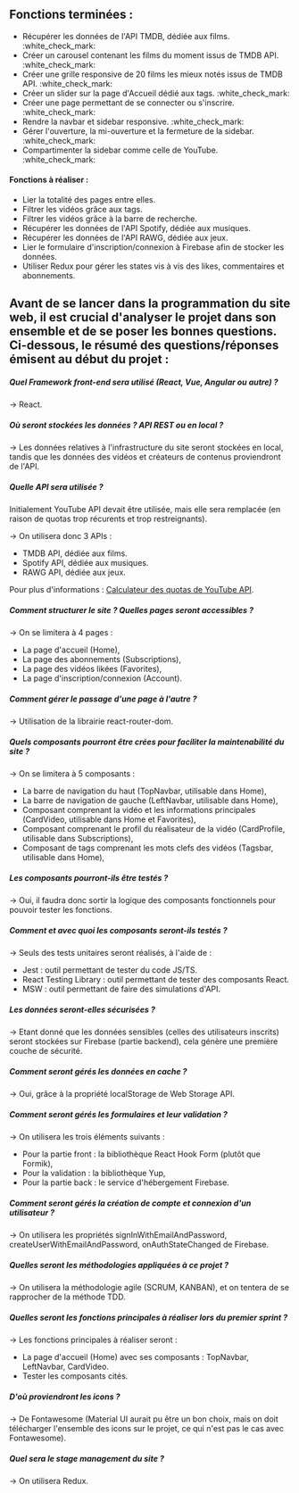 ## Fonctions terminées :
<ul>
<li>Récupérer les données de l'API TMDB, dédiée aux films. :white_check_mark:</li>
<li>Créer un carousel contenant les films du moment issus de TMDB API. :white_check_mark:</li>
<li>Créer une grille responsive de 20 films les mieux notés issus de TMDB API. :white_check_mark:</li>
<li>Créer un slider sur la page d'Accueil dédié aux tags. :white_check_mark:</li>
<li>Créer une page permettant de se connecter ou s'inscrire. :white_check_mark:</li>
<li>Rendre la navbar et sidebar responsive. :white_check_mark:</li>
<li>Gérer l'ouverture, la mi-ouverture et la fermeture de la sidebar. :white_check_mark:</li>
<li>Compartimenter la sidebar comme celle de YouTube. :white_check_mark:</li>
</ul>

#### Fonctions à réaliser :
<ul>
<li>Lier la totalité des pages entre elles.</li>
<li>Filtrer les vidéos grâce aux tags.</li>
<li>Filtrer les vidéos grâce à la barre de recherche.</li>
<li>Récupérer les données de l'API Spotify, dédiée aux musiques.</li>
<li>Récupérer les données de l'API RAWG, dédiée aux jeux.</li>
<li>Lier le formulaire d'inscription/connexion à Firebase afin de stocker les données.</li>
<li>Utiliser Redux pour gérer les states vis à vis des likes, commentaires et abonnements.</li>
</ul>

## Avant de se lancer dans la programmation du site web, il est crucial d'analyser le projet dans son ensemble et de se poser les bonnes questions. Ci-dessous, le résumé des questions/réponses émisent au début du projet : 

##### Quel Framework front-end sera utilisé (React, Vue, Angular ou autre) ?
<p>→ React.</p>

##### Où seront stockées les données ? API REST ou en local ?
<p>→ Les données relatives à l'infrastructure du site seront stockées en local, tandis que les données des vidéos et créateurs de contenus proviendront de l'API.</p>

##### Quelle API sera utilisée ? 
<p>Initialement YouTube API devait être utilisée, mais elle sera remplacée (en raison de quotas trop récurents et trop restreignants).</p>
<p>→ On utilisera donc 3 APIs :</p>
<ul>
<li>TMDB API, dédiée aux films.</li>
<li>Spotify API, dédiée aux musiques.</li>
<li>RAWG API, dédiée aux jeux.</li>
</ul>

Pour plus d'informations : [Calculateur des quotas de YouTube API](https://developers.google.com/youtube/v3/determine_quota_cost).

##### Comment structurer le site ? Quelles pages seront accessibles ?
<p>→ On se limitera à 4 pages :</p>
<ul>
<li>La page d'accueil (Home),</li>
<li>La page des abonnements (Subscriptions),</li>
<li>La page des vidéos likées (Favorites),</li>
<li>La page d'inscription/connexion (Account).</li>
</ul>

##### Comment gérer le passage d'une page à l'autre ?
<p>→ Utilisation de la librairie react-router-dom.</p>

##### Quels composants pourront être crées pour faciliter la maintenabilité du site ?
<p>→ On se limitera à 5 composants :</p>
<ul>
<li>La barre de navigation du haut (TopNavbar, utilisable dans Home),</li>
<li>La barre de navigation de gauche (LeftNavbar, utilisable dans Home),</li>
<li>Composant comprenant la vidéo et les informations principales (CardVideo, utilisable dans Home et Favorites),</li>
<li>Composant comprenant le profil du réalisateur de la vidéo (CardProfile, utilisable dans Subscriptions),</li>
<li>Composant de tags comprenant les mots clefs des vidéos (Tagsbar, utilisable dans Home),</li>
</ul>

##### Les composants pourront-ils être testés ?
<p>→ Oui, il faudra donc sortir la logique des composants fonctionnels pour pouvoir tester les fonctions.</p>

##### Comment et avec quoi les composants seront-ils testés ?
<p>→ Seuls des tests unitaires seront réalisés, à l'aide de : </p>
<ul>
<li>Jest : outil permettant de tester du code JS/TS.</li>
<li>React Testing Library : outil permettant de tester des composants React.</li>
<li>MSW : outil permettant de faire des simulations d'API.</li>
</ul> 

##### Les données seront-elles sécurisées ?
<p>→ Etant donné que les données sensibles (celles des utilisateurs inscrits) seront stockées sur Firebase (partie backend), cela génère une première couche de sécurité.</p>

##### Comment seront gérés les données en cache ?
<p>→ Oui, grâce à la propriété localStorage de Web Storage API.</p>

##### Comment seront gérés les formulaires et leur validation ?
<p>→ On utilisera les trois éléments suivants :</p>
<ul>
<li>Pour la partie front : la bibliothèque React Hook Form (plutôt que Formik),</li>
<li>Pour la validation : la bibliothèque Yup,</li>
<li>Pour la partie back : le service d'hébergement Firebase.</li>
</ul>

##### Comment seront gérés la création de compte et connexion d'un utilisateur ?
<p>→ On utilisera les propriétés signInWithEmailAndPassword, createUserWithEmailAndPassword, onAuthStateChanged de Firebase.</p>

##### Quelles seront les méthodologies appliquées à ce projet ?
<p>→ On utilisera la méthodologie agile (SCRUM, KANBAN), et on tentera de se rapprocher de la méthode TDD.</p>

##### Quelles seront les fonctions principales à réaliser lors du premier sprint ?
<p>→ Les fonctions principales à réaliser seront : </p>
<ul>
<li>La page d'accueil (Home) avec ses composants : TopNavbar, LeftNavbar, CardVideo.</li>
<li>Tester les composants cités.</li>
</ul>

##### D'où proviendront les icons ?
<p>→ De Fontawesome (Material UI aurait pu être un bon choix, mais on doit télécharger l'ensemble des icons sur le projet, ce qui n'est pas le cas avec Fontawesome).</p>

##### Quel sera le stage management du site ?
<p>→ On utilisera Redux.</p>
